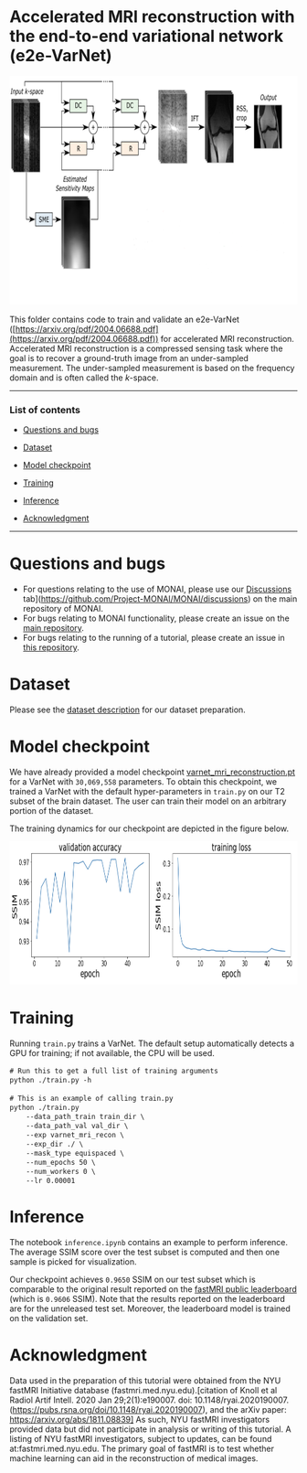 # Accelerated MRI reconstruction with the end-to-end variational network (e2e-VarNet)

<p align="center"><img src="./figures/workflow.PNG" width="800" height="400"></p>


This folder contains code to train and validate an e2e-VarNet ([https://arxiv.org/pdf/2004.06688.pdf](https://arxiv.org/pdf/2004.06688.pdf)) for accelerated MRI reconstruction. Accelerated MRI reconstruction is a compressed sensing task where the goal is to recover a ground-truth image from an under-sampled measurement. The under-sampled measurement is based on the frequency domain and is often called the $k$-space.

***

### List of contents

* [Questions and bugs](#Questions-and-bugs)

* [Dataset](#Dataset)

* [Model checkpoint](#Model-checkpoint)

* [Training](#Training)

* [Inference](#Inference)

* [Acknowledgment](#Acknowledgement)

***

# Questions and bugs

- For questions relating to the use of MONAI, please use our [Discussions](https://github.com/Project-MONAI/MONAI/discussions) tab](https://github.com/Project-MONAI/MONAI/discussions) on the main repository of MONAI.
- For bugs relating to MONAI functionality, please create an issue on the [main repository](https://github.com/Project-MONAI/MONAI/issues).
- For bugs relating to the running of a tutorial, please create an issue in [this repository](https://github.com/Project-MONAI/Tutorials/issues).

# Dataset

Please see the [dataset description](../unet_demo/README.md#dataset) for our dataset preparation.


# Model checkpoint

We have already provided a model checkpoint [varnet_mri_reconstruction.pt](https://github.com/Project-MONAI/MONAI-extra-test-data/releases/download/0.8.1/varnet_mri_reconstruction.pt) for a VarNet with `30,069,558` parameters. To obtain this checkpoint, we trained
a VarNet with the default hyper-parameters in `train.py` on our T2 subset of the brain dataset. The user can train their model on an arbitrary portion of the dataset.

The training dynamics for our checkpoint are depicted in the figure below.

<p align="center"><img src="./figures/dynamics.PNG" width="800" height="250"></p>

# Training

Running `train.py` trains a VarNet. The default setup automatically detects a GPU for training; if not available, the CPU will be used.

    # Run this to get a full list of training arguments
    python ./train.py -h

    # This is an example of calling train.py
    python ./train.py
        --data_path_train train_dir \
        --data_path_val val_dir \
        --exp varnet_mri_recon \
        --exp_dir ./ \
        --mask_type equispaced \
        --num_epochs 50 \
        --num_workers 0 \
        --lr 0.00001

# Inference

The notebook `inference.ipynb` contains an example to perform inference. The average SSIM score over the test subset is computed and then
one sample is picked for visualization.

Our checkpoint achieves `0.9650` SSIM on our test subset which is comparable to the original result reported on the
[fastMRI public leaderboard](https://fastmri.org/leaderboards/) (which is `0.9606` SSIM). Note that the results reported
on the leaderboard are for the unreleased test set. Moreover, the leaderboard model is trained on the validation set.

# Acknowledgment
Data used in the preparation of this tutorial were obtained from the NYU fastMRI Initiative database (fastmri.med.nyu.edu).[citation of Knoll et al Radiol Artif Intell. 2020 Jan 29;2(1):e190007.
doi: 10.1148/ryai.2020190007. (https://pubs.rsna.org/doi/10.1148/ryai.2020190007), and the arXiv paper: https://arxiv.org/abs/1811.08839] As such, NYU fastMRI investigators provided data but did not participate in analysis or writing of this tutorial. A listing of NYU fastMRI investigators, subject to updates, can be found at:fastmri.med.nyu.edu. The primary goal of fastMRI is to test whether machine learning can aid in the reconstruction of medical images.
